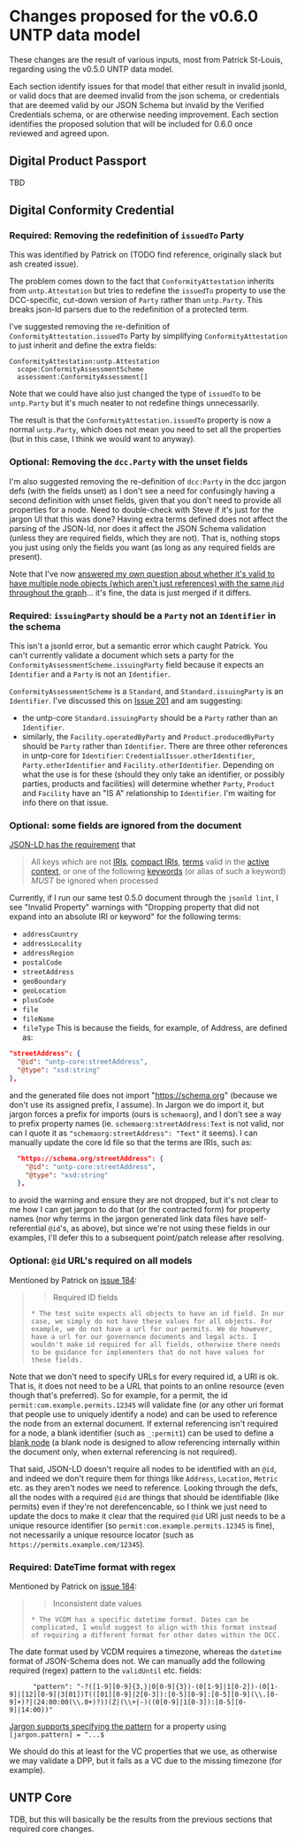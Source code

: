 # Changes proposed for the v0.6.0 UNTP data model

These changes are the result of various inputs, most from Patrick St-Louis, regarding using the v0.5.0 UNTP data model.

Each section identify issues for that model that either result in invalid jsonld, or valid docs that are deemed invalid from the json schema, or credentials that are deemed valid by our JSON Schema but invalid by the Verified Credentials schema, or are otherwise needing improvement. Each section identifies the proposed solution that will be included for 0.6.0 once reviewed and agreed upon.

## Digital Product Passport
TBD

## Digital Conformity Credential

### Required: Removing the redefinition of `issuedTo` Party

This was identified by Patrick on (TODO find reference, originally slack but ash created issue).

The problem comes down to the fact that `ConformityAttestation` inherits from `untp.Attestation` but tries to redefine the `issuedTo` property to use the DCC-specific, cut-down version of `Party` rather than `untp.Party`. This breaks json-ld parsers due to the redefinition of a protected term.

I've suggested removing the re-definition of `ConformityAttestation.issuedTo` Party by simplifying `ConformityAttestation` to just inherit and define the extra fields:
```
ConformityAttestation:untp.Attestation
  scope:ConformityAssessmentScheme
  assessment:ConformityAssessment[]
```
Note that we could have also just changed the type of `issuedTo` to be `untp.Party` but it's much neater to not redefine things unnecessarily.

The result is that the `ConformityAttestation.issuedTo` property is now a normal `untp.Party`, which does not mean you need to set all the properties (but in this case, I think we would want to anyway).

### Optional: Removing the `dcc.Party` with the unset fields
I'm also suggested removing the re-definition of `dcc:Party` in the dcc jargon defs (with the fields unset) as I don't see a need for confusingly having a second definition with unset fields, given that you don't need to provide all properties for a node. Need to double-check with Steve if it's just for the jargon UI that this was done? Having extra terms defined does not affect the parsing of the JSON-ld, nor does it affect the JSON Schema validation (unless they are required fields, which they are not). That is, nothing stops you just using only the fields you want (as long as any required fields are present).

Note that I've now [answered my own question about whether it's valid to have multiple node objects (which aren't just references) with the same `@id` throughout the graph](https://github.com/orgs/json-ld/discussions/853#discussioncomment-12060189)... it's fine, the data is just merged if it differs.

### Required: `issuingParty` should be a `Party` not an  `Identifier` in the schema

This isn't a jsonld error, but a semantic error which caught Patrick. You can't currently validate a document which sets a party for the `ConformityAssessmentScheme.issuingParty` field because it expects an `Identifier` and a `Party` is not an `Identifier`.

`ConformityAssessmentScheme` is a `Standard`, and `Standard.issuingParty` is an `Identifier`. I've discussed this on [Issue 201](https://github.com/uncefact/tests-untp/issues/201) and am suggesting:
- the untp-core `Standard.issuingParty` should be a `Party` rather than an `Identifier`.
- similarly, the `Facility.operatedByParty` and `Product.producedByParty` should be `Party` rather than `Identifier`.
There are three other references in untp-core for `Identifier`: `CredentialIssuer.otherIdentifier`, `Party.otherIdentifier` and `Facility.otherIdentifier`. Depending on what the use is for these (should they only take an identifier, or possibly parties, products and facilities) will determine whether `Party`, `Product` and `Facility` have an "IS A" relationship to `Identifier`. I'm waiting for info there on that issue.

### Optional: some fields are ignored from the document

[JSON-LD has the requirement](https://www.w3.org/TR/json-ld11/#node-objects) that

> All keys which are not [IRIs](https://tools.ietf.org/html/rfc3987#section-2), [compact IRIs](https://www.w3.org/TR/json-ld11/#dfn-compact-iri), [terms](https://www.w3.org/TR/json-ld11/#dfn-term) valid in the [active context](https://www.w3.org/TR/json-ld11/#dfn-active-context), or one of the following [keywords](https://www.w3.org/TR/json-ld11/#dfn-keyword) (or alias of such a keyword) _MUST_ be ignored when processed

Currently, if I run our same test 0.5.0 document through the `jsonld lint`, I see "Invalid Property" warnings with "Dropping property that did not expand into an absolute IRI or keyword" for the following terms:
- `addressCountry`
- `addressLocality`
- `addressRegion`
- `postalCode`
- `streetAddress`
- `geoBoundary`
- `geoLocation`
- `plusCode`
- `file`
- `fileName`
- `fileType`
This is because the fields, for example, of Address, are defined as:
```json
"streetAddress": {
  "@id": "untp-core:streetAddress",
  "@type": "xsd:string"
},
```
and the generated file does not import "https://schema.org" (because we don't use its assigned prefix, I assume). In Jargon we do import it, but jargon forces a prefix for imports (ours is `schemaorg`), and I don't see a way to prefix property names (ie. `schemaorg:streetAddress:Text` is not valid, nor can I quote it as `"schemaorg:streetAddress": "Text"` it seems). I can manually update the core ld file so that the terms are IRIs, such as:
```json
  "https://schema.org/streetAddress": {
    "@id": "untp-core:streetAddress",
    "@type": "xsd:string"
  },
```
to avoid the warning and ensure they are not dropped, but it's not clear to me how I can get jargon to do that (or the contracted form) for property names (nor why terms in the jargon generated link data files have self-referential `@id`'s, as above), but since we're not using these fields in our examples, I'll defer this to a subsequent point/patch release after resolving.
### Optional: `@id` URL's required on all models
Mentioned by Patrick on [issue 184](https://github.com/uncefact/tests-untp/issues/184):
> > Required ID fields
> 
>     * The test suite expects all objects to have an id field. In our case, we simply do not have these values for all objects. For example, we do not have a url for our permits. We do however, have a url for our governance documents and legal acts. I wouldn't make id required for all fields, otherwise there needs to be guidance for implementers that do not have values for these fields. 

Note that we don't need to specify URLs for every required id, a URI is ok. That is, it does not need to be a URL that points to an online resource (even though that's preferred). So for example, for a permit, the id `permit:com.example.permits.12345` will validate fine (or any other uri format that people use to uniquely identify a node) and can be used to reference the node from an external document. If external referencing isn't required for a node, a blank identifier (such as `_:permit1`) can be used to define a [blank node](https://www.w3.org/TR/json-ld11/#identifying-blank-nodes) (a blank node is designed to allow referencing internally within the document only, when external referencing is not required).

That said, JSON-LD doesn't require all nodes to be identified with an `@id`, and indeed we don't require them for things like `Address`, `Location`, `Metric` etc. as they aren't nodes we need to reference. Looking through the defs, all the nodes with a required `@id` are things that should be identifiable (like permits) even if they're not derefencencable, so I think we just need to update the docs to make it clear that the required `@id` URI just needs to be a unique resource identifier (so `permit:com.example.permits.12345` is fine), not necessarily a unique resource locator (such as `https://permits.example.com/12345`).

### Required: DateTime format with regex
Mentioned by Patrick on [issue 184](https://github.com/uncefact/tests-untp/issues/184):
> > Inconsistent date values
> 
>     * The VCDM has a specific datetime format. Dates can be complicated, I would suggest to align with this format instead of requiring a different format for other dates within the DCC.

The date format used by VCDM requires a timezone, whereas the `datetime` format of JSON-Schema does not. We can manually add the following required (regex) pattern to the `validUntil` etc. fields:

```
      "pattern": "-?([1-9][0-9]{3,}|0[0-9]{3})-(0[1-9]|1[0-2])-(0[1-9]|[12][0-9]|3[01])T(([01][0-9]|2[0-3]):[0-5][0-9]:[0-5][0-9](\\.[0-9]+)?|(24:00:00(\\.0+)?))(Z|(\\+|-)((0[0-9]|1[0-3]):[0-5][0-9]|14:00))"
```

[Jargon supports specifying the pattern](https://docs.jargon.sh/#/pages/data_definitions?id=jargon-recognised-key-value-pairs) for a property using `[jargon.pattern] = ^...$`

We should do this at least for the VC properties that we use, as otherwise we may validate a DPP, but it fails as a VC due to the missing timezone (for example).

## UNTP Core

TDB, but this will basically be the results from the previous sections that required core changes.
